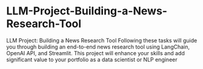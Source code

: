 # LLM-Project-Building-a-News-Research-Tool
LLM Project: Building a News Research Tool Following these tasks will guide you through building an end-to-end news research tool using LangChain, OpenAI API, and Streamlit. This project will enhance your skills and add significant value to your portfolio as a data scientist or NLP engineer
